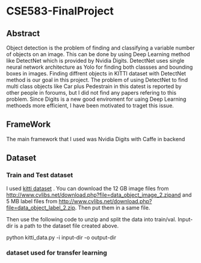 # CSE583-FinalProject

## Abstract

Object detection is the problem of finding and classifying a variable number of objects on an image. This can be done by using Deep Learning method like DetectNet which is provided by Nvidia Digits. DetectNet uses single neural network architecture as Yolo for finding both classses and bounding boxes in images. 
Finding diffrent objects in KITTI dataset with DetectNet method is our goal in this project. The problem of using DetectNet to find multi class objects like Car plus Pedestrain in this datest is reported by other people in foroums, but I did not find any papers refering to this problem. Since Digits is a new good enviroment for uaing Deep Learning methoeds more efficient, I have been motivated to traget this issue. 

## FrameWork 

The main framework that I used was Nvidia Digits with Caffe in backend


## Dataset
### Train and Test dataset

I used [kitti dataset](http://www.cvlibs.net/datasets/kitti/) . You can download the 12 GB image files from http://www.cvlibs.net/download.php?file=data_object_image_2.zipand and 5 MB label files from  http://www.cvlibs.net/download.php?file=data_object_label_2.zip. Then put them in a same file. 

Then use the following code to unzip and split the data into train/val. Input-dir is a path to the dataset file created above.  

python kitti_data.py -i input-dir -o output-dir

### dataset used for transfer learning
